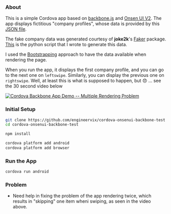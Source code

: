 ### About

This is a simple Cordova app based on [backbone.js](http://backbonejs.org/) and [Onsen UI V2](https://onsen.io/). The app displays fictitious "company profiles", whose data is provided by this [JSON file](./www/data/company_data.json).

The fake company data was generated courtesy of **joke2k**'s [Faker](https://github.com/joke2k/faker) package. [This](./www/data/faker_gen.py) is the python script that I wrote to generate this data.

I used the [Bootstrapping](http://backbonejs.org/#FAQ-bootstrap) approach to have the data available when rendering the page.

When you run the app, it displays the first company profile, and you can go to the next one on `leftswipe`. Similarly, you can display the previous one on `rightswipe`. Well, at least this is what is supposed to happen, but :disappointed: ... see the 30 second video below

<!-- https://gifs.com/gif/cordova-backbone-app-multiple-rendering-issues-rRQYj6 -->
<!-- https://www.youtube.com/watch?v=1pKQNJ7rhh8 -->

[![Cordova Backbone App Demo -- Multiple Rendering Problem](https://gifs.com/gif/cordova-backbone-app-multiple-rendering-issues-rRQYj6)](https://www.youtube.com/watch?v=1pKQNJ7rhh8)


### Initial Setup

```bash
git clone https://github.com/engineervix/cordova-onsenui-backbone-test
cd cordova-onsenui-backbone-test

npm install

cordova platform add android
cordova platform add browser
```

### Run the App

```bash
cordova run android
```

### Problem

- Need help in fixing the problem of the app rendering twice, which results in "skipping" one item wheni swiping, as seen in the video above.